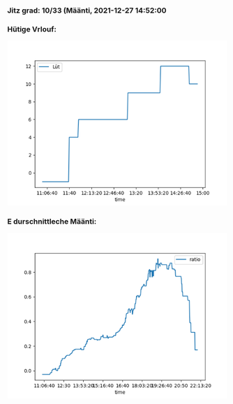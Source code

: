 ### Jitz grad: 10/33 (Määnti, 2021-12-27 14:52:00

### Hütige Vrlouf:
![Graph](Today.png)

### E durschnittleche Määnti:
![Graph](Määnti.png)